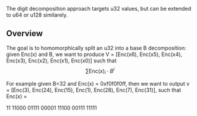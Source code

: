 The digit decomposition approach targets u32 values, but can be extended to u64 or u128 similarely. 

## Overview

The goal is to homomorphically split an u32 into a base B decomposition: given Enc(x) and B, we want to produce V = [Enc(x6), Enc(x5), Enc(x4), Enc(x3), Enc(x2), Enc(x1), Enc(x0)] such that $$\sum \textsf{Enc}(x)_{i}\cdot B^{i} $$

For example given B=32 and Enc(x) = 0xf0f0f0ff, then we want to output v = [Enc(3), Enc(24), Enc(15), Enc(1), Enc(28), Enc(7), Enc(31)], such that Enc(x) = 


11 11000 01111 00001 11100 00111 11111